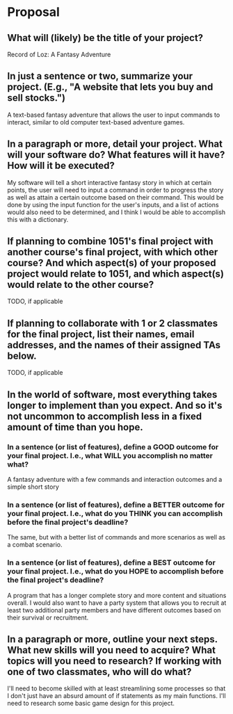 # Proposal

## What will (likely) be the title of your project?

Record of Loz: A Fantasy Adventure

## In just a sentence or two, summarize your project. (E.g., "A website that lets you buy and sell stocks.")

A text-based fantasy adventure that allows the user to input commands to interact, similar to old computer text-based adventure games.

## In a paragraph or more, detail your project. What will your software do? What features will it have? How will it be executed?

My software will tell a short interactive fantasy story in which at certain points, the user will need to input a command in order to progress the story as well as attain a certain outcome based on their command.
This would be done by using the input function for the user's inputs, and a list of actions would also need to be determined, and I think I would be able to accomplish this with a dictionary. 

## If planning to combine 1051's final project with another course's final project, with which other course? And which aspect(s) of your proposed project would relate to 1051, and which aspect(s) would relate to the other course?

TODO, if applicable

## If planning to collaborate with 1 or 2 classmates for the final project, list their names, email addresses, and the names of their assigned TAs below.

TODO, if applicable

## In the world of software, most everything takes longer to implement than you expect. And so it's not uncommon to accomplish less in a fixed amount of time than you hope.

### In a sentence (or list of features), define a GOOD outcome for your final project. I.e., what WILL you accomplish no matter what?

A fantasy adventure with a few commands and interaction outcomes and a simple short story 

### In a sentence (or list of features), define a BETTER outcome for your final project. I.e., what do you THINK you can accomplish before the final project's deadline?

The same, but with a better list of commands and more scenarios as well as a combat scenario.

### In a sentence (or list of features), define a BEST outcome for your final project. I.e., what do you HOPE to accomplish before the final project's deadline?

A program that has a longer complete story and more content and situations overall. I would also want to have a party system that allows you to recruit at least two additional party members and have different outcomes based on their survival or recruitment.

## In a paragraph or more, outline your next steps. What new skills will you need to acquire? What topics will you need to research? If working with one of two classmates, who will do what?

I'll need to become skilled with at least streamlining some processes so that I don't just have an absurd amount of if statements as my main functions. I'll need to research some basic game design for this project.

